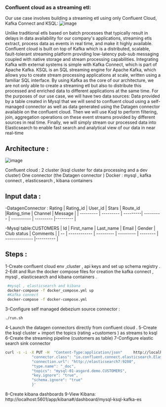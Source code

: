 ### Confluent cloud as a streaming etl:

Our use case involves building a streaming etl using only Confluent Cloud, Kafka Connect and KSQL:
![image](https://user-images.githubusercontent.com/103249046/195542481-beef53d0-6af3-4078-b91d-920ea888a9bc.png)

Unlike traditional etls based on batch processes that typically result in delays in data availability for our company's applications, streaming etls extract, process data as events in real time, and make it highly available.
Confluent cloud is built on top of Kafka which is a distributed, scalable, fault-tolerant streaming platform providing low-latency pub-sub messaging coupled with native storage and stream processing capabilities. Integrating Kafka with external systems is simple with Kafka Connect, which is part of Apache Kafka. KSQL is an SQL streaming engine for Apache Kafka, which allows you to create stream processing applications at scale, written using a familiar SQL interface.
By using Kafka as the core of our architecture, we are not only able to create a streaming etl but also to distribute this processed and enriched data to different applications at the same time. 
For the purposes of our use case, we will have two data sources: Data provided by a table created in Mysql that we will send to confluent cloud using a self-managed connector as well as data generated using the Datagen connector available on the confluent cloud. 
Then we will use Ksql to perform filtering, join, aggregation operations on these event streams provided by different sources in real time. Finally, we will simply stream our processed data into Elasticsearch to enable fast search and analytical view of our data in near real-time

## Architecture : 
![image](https://user-images.githubusercontent.com/103249046/195542579-237afe5c-34e2-40d4-9880-2f16ae946d5f.png)


Confluent cloud : 2 cluster (ksql cluster for data processing and a dev cluster)
                                             One connector (the Datagen connector )
Docker : mysql , kafka connect , elasticsearch , kibana containers 

## Input data : 

  -DatagenConnector  : Rating 
  | Rating_id |  User_id  |   Stars  |  Route_id |Rating_time | Channel   | Message  |
  | --------- | --------- | ---------| --------- | ---------- | --------- |--------- |
                                 
                                                           
   -Mysql table:CUSTOMERS
  | Id |  First_name  | Last_name |   Email   |  Gender  |  Club status   | Comments  |
  | -- | ------------ | --------- | --------- | -------- | -------------- |---------- |
                            
## Steps : 
1-Create confluent cloud env ,cluster , api keys  and set up schema registry .
2-Edit and Run the docker compose files for creation the kafka connect , mysql , elasticsearch and kibana containers . 

```bash
 #mysql , elasticsearch and kibana
 docker-compose -f docker_compose.yml up 
 #Kafka connect 
 docker-compose -f docker-compose.yml
 ```
3-Configure self managed debezium source  connector : 
```bash
./run.sh 
 ```
4-Launch the datagen connectors directly from confluent cloud . 
5-Create the ksql cluster + import the topics (rating +customers ) as streams to ksql 
6-Create the streaming pipeline (customers as table)
7-Configure elastic search sink connector 

```bash
curl -s -i -X PUT -H  "Content-Type:application/json"     http://localhost:8083/connectors/sink-elastic-01/config     -d '{
            "connector.class": "io.confluent.connect.elasticsearch.ElasticsearchSinkConnector",
            "connection.url": "http://elasticsearch7:9200",
            "type.name": "_doc",
            "topics": "mysql-01-asgard.demo.CUSTOMERS",
            "key.ignore": "true",
            "schema.ignore": "true"
            }'
```

8-Create kibana dashboards 
9-View Kibana:
http://localhost:5601/app/kibana#/dashboard/mysql-ksql-kafka-es
